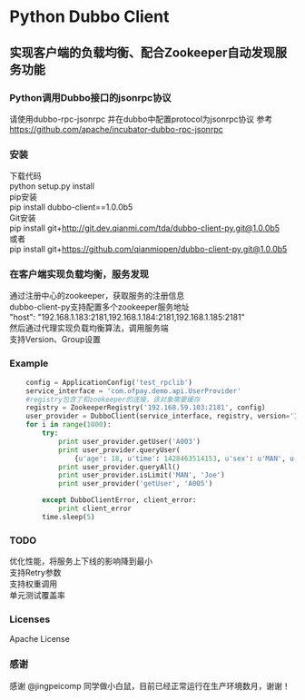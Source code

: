 Python Dubbo Client
=====================================  
实现客户端的负载均衡、配合Zookeeper自动发现服务功能
-------------------------------------


### Python调用Dubbo接口的jsonrpc协议  
请使用dubbo-rpc-jsonrpc 并在dubbo中配置protocol为jsonrpc协议
参考 https://github.com/apache/incubator-dubbo-rpc-jsonrpc

### 安装
下载代码   
python setup.py install  
pip安装  
pip install dubbo-client==1.0.0b5  
Git安装   
pip install git+http://git.dev.qianmi.com/tda/dubbo-client-py.git@1.0.0b5   
或者   
pip install git+https://github.com/qianmiopen/dubbo-client-py.git@1.0.0b5

### 在客户端实现负载均衡，服务发现  
通过注册中心的zookeeper，获取服务的注册信息   
dubbo-client-py支持配置多个zookeeper服务地址   
"host": "192.168.1.183:2181,192.168.1.184:2181,192.168.1.185:2181"   
然后通过代理实现负载均衡算法，调用服务端  
支持Version、Group设置  

### Example
```python   
    config = ApplicationConfig('test_rpclib')
    service_interface = 'com.ofpay.demo.api.UserProvider'
    #registry包含了和zookeeper的连接，该对象需要缓存
    registry = ZookeeperRegistry('192.168.59.103:2181', config)
    user_provider = DubboClient(service_interface, registry, version='1.0')
    for i in range(1000):
        try:
            print user_provider.getUser('A003')
            print user_provider.queryUser(
                {u'age': 18, u'time': 1428463514153, u'sex': u'MAN', u'id': u'A003', u'name': u'zhangsan'})
            print user_provider.queryAll()
            print user_provider.isLimit('MAN', 'Joe')
            print user_provider('getUser', 'A005')

        except DubboClientError, client_error:
            print client_error
        time.sleep(5)
```

### TODO
优化性能，将服务上下线的影响降到最小  
支持Retry参数    
支持权重调用    
单元测试覆盖率

### Licenses
Apache License

### 感谢
感谢 @jingpeicomp 同学做小白鼠，目前已经正常运行在生产环境数月，谢谢！   
